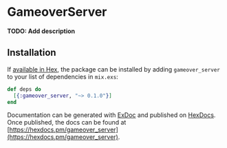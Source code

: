 # GameoverServer

**TODO: Add description**

## Installation

If [available in Hex](https://hex.pm/docs/publish), the package can be installed
by adding `gameover_server` to your list of dependencies in `mix.exs`:

```elixir
def deps do
  [{:gameover_server, "~> 0.1.0"}]
end
```

Documentation can be generated with [ExDoc](https://github.com/elixir-lang/ex_doc)
and published on [HexDocs](https://hexdocs.pm). Once published, the docs can
be found at [https://hexdocs.pm/gameover_server](https://hexdocs.pm/gameover_server).


